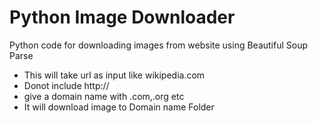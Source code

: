# Python Image Downloader
Python code for downloading images from website  using Beautiful Soup Parse


- This will take url as input like wikipedia.com
- Donot include http://
- give a domain name with .com,.org etc
- It will download image to Domain name Folder
